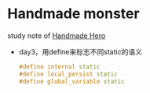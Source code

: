 # Handmade monster

 study note of [Handmade Hero](https://handmadehero.org/)

* day3，用define来标志不同static的语义

  ```c++
  #define internal static
  #define local_persist static
  #define global_variable static
  ```

  